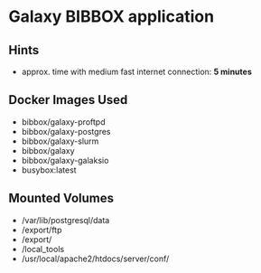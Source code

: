 # Galaxy BIBBOX application

## Hints
* approx. time with medium fast internet connection: **5 minutes**


## Docker Images Used

 * bibbox/galaxy-proftpd
 * bibbox/galaxy-postgres
 * bibbox/galaxy-slurm
 * bibbox/galaxy
 * bibbox/galaxy-galaksio
 * busybox:latest

## Mounted Volumes

- /var/lib/postgresql/data
- /export/ftp
- /export/
- /local_tools
- /usr/local/apache2/htdocs/server/conf/